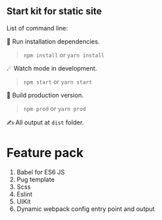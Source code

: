 ## Start kit for static site

List of command line:

🏃 Run installation dependencies.<br />

> `npm install` or `yarn install`

☄ Watch mode in development.<br />

> `npm start` or `yarn start`

🎁 Build production version.<br />

> `npm prod` or `yarn prod`

✍ All output at `dist` folder.  

# Feature pack
1. Babel for ES6 JS
2. Pug template 
3. Scss 
4. Eslint
5. UIKit
6. Dynamic webpack config entry point and output 



